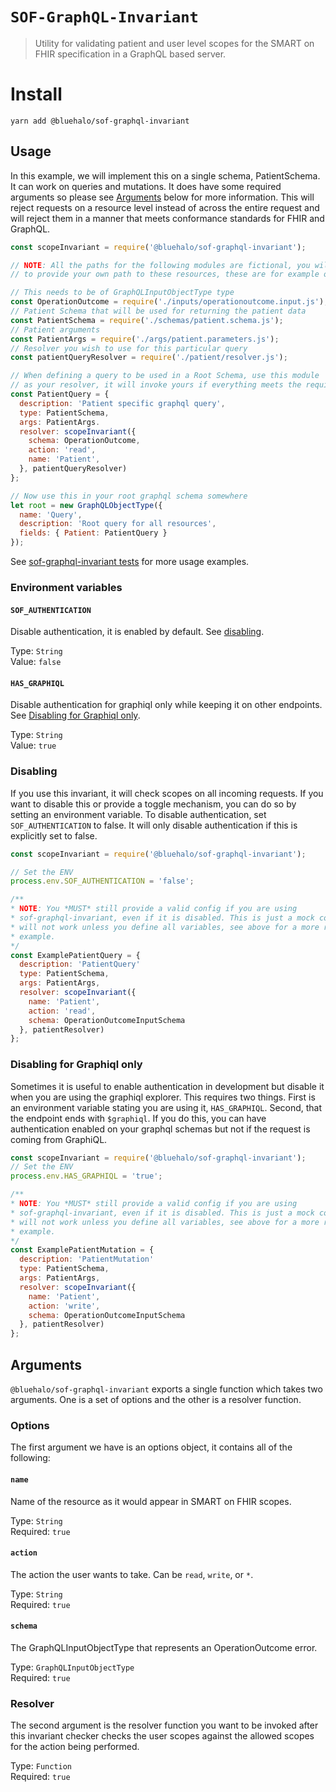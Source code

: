 # `SOF-GraphQL-Invariant`

> Utility for validating patient and user level scopes for the SMART on FHIR
> specification in a GraphQL based server.

# Install

```shell
yarn add @bluehalo/sof-graphql-invariant
```

## Usage

In this example, we will implement this on a single schema, PatientSchema. It
can work on queries and mutations. It does have some required arguments so
please see [Arguments](#arguments) below for more information. This will reject
requests on a resource level instead of across the entire request and will
reject them in a manner that meets conformance standards for FHIR and GraphQL.

```javascript
const scopeInvariant = require('@bluehalo/sof-graphql-invariant');

// NOTE: All the paths for the following modules are fictional, you will need
// to provide your own path to these resources, these are for example only

// This needs to be of GraphQLInputObjectType type
const OperationOutcome = require('./inputs/operationoutcome.input.js');
// Patient Schema that will be used for returning the patient data
const PatientSchema = require('./schemas/patient.schema.js');
// Patient arguments
const PatientArgs = require('./args/patient.parameters.js');
// Resolver you wish to use for this particular query
const patientQueryResolver = require('./patient/resolver.js');

// When defining a query to be used in a Root Schema, use this module
// as your resolver, it will invoke yours if everything meets the requirements
const PatientQuery = {
  description: 'Patient specific graphql query',
  type: PatientSchema,
  args: PatientArgs.
  resolver: scopeInvariant({
    schema: OperationOutcome,
    action: 'read',
    name: 'Patient',
  }, patientQueryResolver)
};

// Now use this in your root graphql schema somewhere
let root = new GraphQLObjectType({
  name: 'Query',
  description: 'Root query for all resources',
  fields: { Patient: PatientQuery }
});
```

See [sof-graphql-invariant tests](https://github.com/BlueHalo/node-fhir-server-core/tree/master/packages/sof-graphql-invariant/index.test.js) for more usage examples.

### Environment variables

#### `SOF_AUTHENTICATION`

Disable authentication, it is enabled by default. See [disabling](#disabling).

Type: `String`  
Value: `false`

#### `HAS_GRAPHIQL`

Disable authentication for graphiql only while keeping it on other endpoints. See [Disabling for Graphiql only](#disabling-for-graphiql-only).

Type: `String`  
Value: `true`

### Disabling

If you use this invariant, it will check scopes on all incoming requests. If you want to disable this or provide a toggle mechanism, you can do so by setting an environment variable. To disable authentication, set `SOF_AUTHENTICATION` to false. It will only disable authentication if this is explicitly set to false.

```javascript
const scopeInvariant = require('@bluehalo/sof-graphql-invariant');

// Set the ENV
process.env.SOF_AUTHENTICATION = 'false';

/**
* NOTE: You *MUST* still provide a valid config if you are using
* sof-graphql-invariant, even if it is disabled. This is just a mock config and
* will not work unless you define all variables, see above for a more real world
* example.
*/
const ExamplePatientQuery = {
  description: 'PatientQuery'
  type: PatientSchema,
  args: PatientArgs,
  resolver: scopeInvariant({
    name: 'Patient',
    action: 'read',
    schema: OperationOutcomeInputSchema
  }, patientResolver)
};
```

### Disabling for Graphiql only

Sometimes it is useful to enable authentication in development but disable it when you are using the graphiql explorer. This requires two things. First is an environment variable stating you are using it, `HAS_GRAPHIQL`. Second, that the endpoint ends with `$graphiql`. If you do this, you can have authentication enabled on your graphql schemas but not if the request is coming from GraphiQL.

```javascript
const scopeInvariant = require('@bluehalo/sof-graphql-invariant');
// Set the ENV
process.env.HAS_GRAPHIQL = 'true';

/**
* NOTE: You *MUST* still provide a valid config if you are using
* sof-graphql-invariant, even if it is disabled. This is just a mock config and
* will not work unless you define all variables, see above for a more real world
* example.
*/
const ExamplePatientMutation = {
  description: 'PatientMutation'
  type: PatientSchema,
  args: PatientArgs,
  resolver: scopeInvariant({
    name: 'Patient',
    action: 'write',
    schema: OperationOutcomeInputSchema
  }, patientResolver)
};
```

## Arguments

`@bluehalo/sof-graphql-invariant` exports a single function which takes two arguments. One is a set of options and the other is a resolver function.

### Options

The first argument we have is an options object, it contains all of the following:

#### `name`

Name of the resource as it would appear in SMART on FHIR scopes.

Type: `String`  
Required: `true`

#### `action`

The action the user wants to take. Can be `read`, `write`, or `*`.

Type: `String`  
Required: `true`

#### `schema`

The GraphQLInputObjectType that represents an OperationOutcome error.

Type: `GraphQLInputObjectType`  
Required: `true`

### Resolver

The second argument is the resolver function you want to be invoked after this invariant checker checks the
user scopes against the allowed scopes for the action being performed.

Type: `Function`  
Required: `true`
